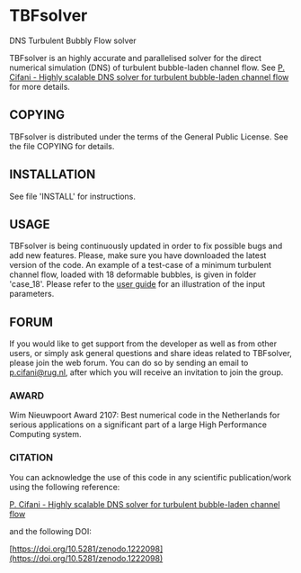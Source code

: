 # TBFsolver
DNS Turbulent Bubbly Flow solver

TBFsolver is an highly accurate and parallelised solver for the direct numerical simulation (DNS) of turbulent bubble-laden channel flow. See [P. Cifani - Highly scalable DNS solver for turbulent bubble-laden channel flow](https://www.sciencedirect.com/science/article/pii/S0045793018303311) for more details. 

## COPYING
TBFsolver is distributed under the terms of the General Public License. See the file COPYING for details. 

## INSTALLATION
See file 'INSTALL' for instructions.

## USAGE
TBFsolver is being continuously updated in order to fix possible bugs and add new features. Please, make sure you have downloaded the latest version of the code. An example of a test-case of a minimum turbulent channel flow, loaded with 18 deformable bubbles, is given in folder 'case_18'. Please refer to the [user guide](user_guide/user_guide.pdf) for an illustration of the input parameters. 

## FORUM
If you would like to get support from the developer as well as from other users, or simply ask general questions and share ideas related to TBFsolver, please join the web forum. You can do so by sending an email to p.cifani@rug.nl, after which you will receive an invitation to join the group.

### AWARD
Wim Nieuwpoort Award 2107: Best numerical code in the Netherlands for serious applications on a significant part of a large High Performance Computing system.

### CITATION
You can acknowledge the use of this code in any scientific publication/work using the following reference:

[P. Cifani - Highly scalable DNS solver for turbulent bubble-laden channel flow](https://www.sciencedirect.com/science/article/pii/S0045793018303311)

and the following DOI: 

[https://doi.org/10.5281/zenodo.1222098](https://doi.org/10.5281/zenodo.1222098)

